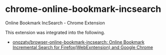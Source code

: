 chrome-online-bookmark-incsearch
================================

Online Bookmark IncSearch - Chrome Extension

This extension was integrated into the following.
* <a href="https://github.com/onozaty/browser-online-bookmark-incsearch">onozaty/browser-online-bookmark-incsearch: Online Bookmark Incremental Search for Firefox(WebExntension) and Google Chrome</a>
